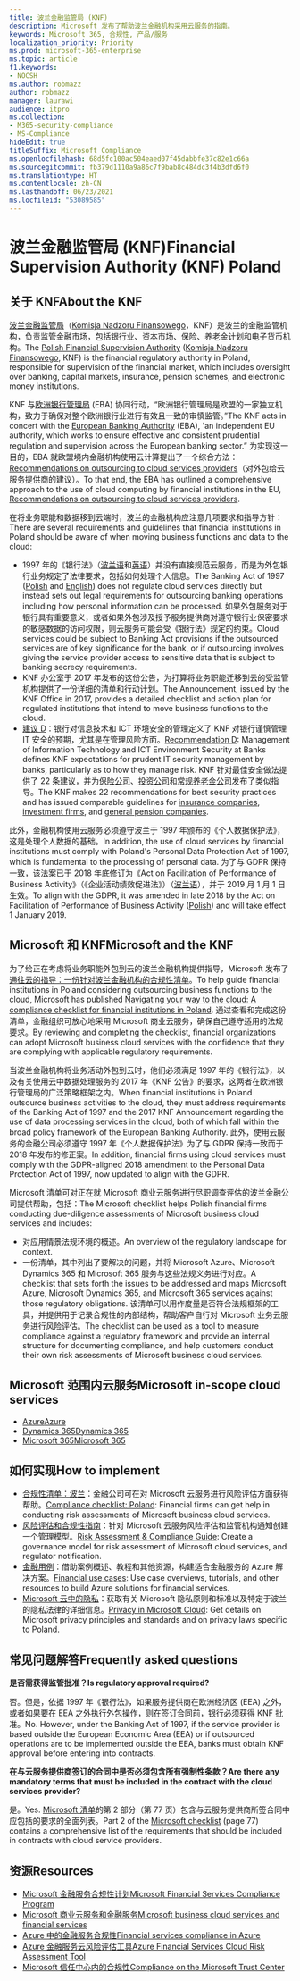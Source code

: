 ```yaml
---
title: 波兰金融监管局 (KNF)
description: Microsoft 发布了帮助波兰金融机构采用云服务的指南。
keywords: Microsoft 365, 合规性, 产品/服务
localization_priority: Priority
ms.prod: microsoft-365-enterprise
ms.topic: article
f1.keywords:
- NOCSH
ms.author: robmazz
author: robmazz
manager: laurawi
audience: itpro
ms.collection:
- M365-security-compliance
- MS-Compliance
hideEdit: true
titleSuffix: Microsoft Compliance
ms.openlocfilehash: 68d5fc100ac504eaed07f45dabbfe37c82e1c66a
ms.sourcegitcommit: fb379d1110a9a86c7f9bab8c484dc3f4b3dfd6f0
ms.translationtype: HT
ms.contentlocale: zh-CN
ms.lasthandoff: 06/23/2021
ms.locfileid: "53089585"
---
```

# <a name="financial-supervision-authority-knf-poland"></a><span data-ttu-id="b65a8-104">波兰金融监管局 (KNF)</span><span class="sxs-lookup"><span data-stu-id="b65a8-104">Financial Supervision Authority (KNF) Poland</span></span>

## <a name="about-the-knf"></a><span data-ttu-id="b65a8-105">关于 KNF</span><span class="sxs-lookup"><span data-stu-id="b65a8-105">About the KNF</span></span>

<span data-ttu-id="b65a8-106">[波兰金融监管局](https://www.knf.gov.pl/en/)（[Komisja Nadzoru Finansowego](https://www.knf.gov.pl/)，KNF）是波兰的金融监管机构，负责监管金融市场，包括银行业、资本市场、保险、养老金计划和电子货币机构。</span><span class="sxs-lookup"><span data-stu-id="b65a8-106">The [Polish Financial Supervision Authority](https://www.knf.gov.pl/en/) ([Komisja Nadzoru Finansowego](https://www.knf.gov.pl/), KNF) is the financial regulatory authority in Poland, responsible for supervision of the financial market, which includes oversight over banking, capital markets, insurance, pension schemes, and electronic money institutions.</span></span>

<span data-ttu-id="b65a8-107">KNF 与[欧洲银行管理局](https://eba.europa.eu/about-us) (EBA) 协同行动，“欧洲银行管理局是欧盟的一家独立机构，致力于确保对整个欧洲银行业进行有效且一致的审慎监管。”</span><span class="sxs-lookup"><span data-stu-id="b65a8-107">The KNF acts in concert with the [European Banking Authority](https://eba.europa.eu/about-us) (EBA), 'an independent EU authority, which works to ensure effective and consistent prudential regulation and supervision across the European banking sector.”</span></span> <span data-ttu-id="b65a8-108">为实现这一目的，EBA 就欧盟境内金融机构使用云计算提出了一个综合方法：[Recommendations on outsourcing to cloud services providers](https://eba.europa.eu/documents/10180/2170121/Final+draft+Recommendations+on+Cloud+Outsourcing+%28EBA-Rec-2017-03%29.pdf/5fa5cdde-3219-4e95-946d-0c0d05494362)（对外包给云服务提供商的建议）。</span><span class="sxs-lookup"><span data-stu-id="b65a8-108">To that end, the EBA has outlined a comprehensive approach to the use of cloud computing by financial institutions in the EU, [Recommendations on outsourcing to cloud services providers](https://eba.europa.eu/documents/10180/2170121/Final+draft+Recommendations+on+Cloud+Outsourcing+%28EBA-Rec-2017-03%29.pdf/5fa5cdde-3219-4e95-946d-0c0d05494362).</span></span>

<span data-ttu-id="b65a8-109">在将业务职能和数据移到云端时，波兰的金融机构应注意几项要求和指导方针：</span><span class="sxs-lookup"><span data-stu-id="b65a8-109">There are several requirements and guidelines that financial institutions in Poland should be aware of when moving business functions and data to the cloud:</span></span>

- <span data-ttu-id="b65a8-110">1997 年的《银行法》（[波兰语](https://www.nbp.pl/akty_prawne/ustawa_o_nbp/ustawa_o_nbp.pdf)和[英语](https://www.nbp.pl/en/aktyprawne/thebankingact.pdf)）并没有直接规范云服务，而是为外包银行业务规定了法律要求，包括如何处理个人信息。</span><span class="sxs-lookup"><span data-stu-id="b65a8-110">The Banking Act of 1997 ([Polish](https://www.nbp.pl/akty_prawne/ustawa_o_nbp/ustawa_o_nbp.pdf) and [English](https://www.nbp.pl/en/aktyprawne/thebankingact.pdf)) does not regulate cloud services directly but instead sets out legal requirements for outsourcing banking operations including how personal information can be processed.</span></span> <span data-ttu-id="b65a8-111">如果外包服务对于银行具有重要意义，或者如果外包涉及授予服务提供商对遵守银行业保密要求的敏感数据的访问权限，则云服务可能会受《银行法》规定的约束。</span><span class="sxs-lookup"><span data-stu-id="b65a8-111">Cloud services could be subject to Banking Act provisions if the outsourced services are of key significance for the bank, or if outsourcing involves giving the service provider access to sensitive data that is subject to banking secrecy requirements.</span></span>
- <span data-ttu-id="b65a8-112">KNF 办公室于 2017 年发布的这份公告，为打算将业务职能迁移到云的受监管机构提供了一份详细的清单和行动计划。</span><span class="sxs-lookup"><span data-stu-id="b65a8-112">The Announcement, issued by the KNF Office in 2017, provides a detailed checklist and action plan for regulated institutions that intend to move business functions to the cloud.</span></span>
- <span data-ttu-id="b65a8-113">[建议 D](https://www.knf.gov.pl/knf/en/komponenty/img/Recommendation_D_44255.pdf)：银行对信息技术和 ICT 环境安全的管理定义了 KNF 对银行谨慎管理 IT 安全的预期，尤其是在管理风险方面。</span><span class="sxs-lookup"><span data-stu-id="b65a8-113">[Recommendation D](https://www.knf.gov.pl/knf/en/komponenty/img/Recommendation_D_44255.pdf): Management of Information Technology and ICT Environment Security at Banks defines KNF expectations for prudent IT security management by banks, particularly as to how they manage risk.</span></span> <span data-ttu-id="b65a8-114">KNF 针对最佳安全做法提供了 22 条建议，并为[保险公司](https://www.knf.gov.pl/knf/en/komponenty/img/knf_136041_KNF_IT_Guidelines_for_Insurance_41850.pdf)、[投资公司](https://www.knf.gov.pl/knf/en/komponenty/img/knf_158416_Wytyczne_IT_firmy_inwestycyjne_eng_47464.pdf)和[常规养老金公司](https://www.knf.gov.pl/knf/en/komponenty/img/knf_136042_KNF_IT_Guidelines_for_Pensions_41851.pdf)发布了类似指导。</span><span class="sxs-lookup"><span data-stu-id="b65a8-114">The KNF makes 22 recommendations for best security practices and has issued comparable guidelines for [insurance companies](https://www.knf.gov.pl/knf/en/komponenty/img/knf_136041_KNF_IT_Guidelines_for_Insurance_41850.pdf), [investment firms](https://www.knf.gov.pl/knf/en/komponenty/img/knf_158416_Wytyczne_IT_firmy_inwestycyjne_eng_47464.pdf), and [general pension companies](https://www.knf.gov.pl/knf/en/komponenty/img/knf_136042_KNF_IT_Guidelines_for_Pensions_41851.pdf).</span></span>

<span data-ttu-id="b65a8-115">此外，金融机构使用云服务必须遵守波兰于 1997 年颁布的《个人数据保护法》，这是处理个人数据的基础。</span><span class="sxs-lookup"><span data-stu-id="b65a8-115">In addition, the use of cloud services by financial institutions must comply with Poland's Personal Data Protection Act of 1997, which is fundamental to the processing of personal data.</span></span> <span data-ttu-id="b65a8-116">为了与 GDPR 保持一致，该法案已于 2018 年底修订为《Act on Facilitation of Performance of Business Activity》（《企业活动绩效促进法》）（[波兰语](https://orka.sejm.gov.pl/proc7.nsf/ustawy/2606_u.htm)），并于 2019 月 1 月 1 日生效。</span><span class="sxs-lookup"><span data-stu-id="b65a8-116">To align with the GDPR, it was amended in late 2018 by the Act on Facilitation of Performance of Business Activity ([Polish](https://orka.sejm.gov.pl/proc7.nsf/ustawy/2606_u.htm)) and will take effect 1 January 2019.</span></span>

## <a name="microsoft-and-the-knf"></a><span data-ttu-id="b65a8-117">Microsoft 和 KNF</span><span class="sxs-lookup"><span data-stu-id="b65a8-117">Microsoft and the KNF</span></span>

<span data-ttu-id="b65a8-118">为了给正在考虑将业务职能外包到云的波兰金融机构提供指导，Microsoft 发布了[通往云的指导：一份针对波兰金融机构的合规性清单](https://aka.ms/FinServ-Guide-Poland)。</span><span class="sxs-lookup"><span data-stu-id="b65a8-118">To help guide financial institutions in Poland considering outsourcing business functions to the cloud, Microsoft has published [Navigating your way to the cloud: A compliance checklist for financial institutions in Poland](https://aka.ms/FinServ-Guide-Poland).</span></span> <span data-ttu-id="b65a8-119">通过查看和完成这份清单，金融组织可放心地采用 Microsoft 商业云服务，确保自己遵守适用的法规要求。</span><span class="sxs-lookup"><span data-stu-id="b65a8-119">By reviewing and completing the checklist, financial organizations can adopt Microsoft business cloud services with the confidence that they are complying with applicable regulatory requirements.</span></span>

<span data-ttu-id="b65a8-120">当波兰金融机构将业务活动外包到云时，他们必须满足 1997 年的《银行法》，以及有关使用云中数据处理服务的 2017 年《KNF 公告》的要求，这两者在欧洲银行管理局的广泛策略框架之内。</span><span class="sxs-lookup"><span data-stu-id="b65a8-120">When financial institutions in Poland outsource business activities to the cloud, they must address requirements of the Banking Act of 1997 and the 2017 KNF Announcement regarding the use of data processing services in the cloud, both of which fall within the broad policy framework of the European Banking Authority.</span></span> <span data-ttu-id="b65a8-121">此外，使用云服务的金融公司必须遵守 1997 年《个人数据保护法》为了与 GDPR 保持一致而于 2018 年发布的修正案。</span><span class="sxs-lookup"><span data-stu-id="b65a8-121">In addition, financial firms using cloud services must comply with the GDPR-aligned 2018 amendment to the Personal Data Protection Act of 1997, now updated to align with the GDPR.</span></span>

<span data-ttu-id="b65a8-122">Microsoft 清单可对正在就 Microsoft 商业云服务进行尽职调查评估的波兰金融公司提供帮助，包括：</span><span class="sxs-lookup"><span data-stu-id="b65a8-122">The Microsoft checklist helps Polish financial firms conducting due-diligence assessments of Microsoft business cloud services and includes:</span></span>

- <span data-ttu-id="b65a8-123">对应用情景法规环境的概述。</span><span class="sxs-lookup"><span data-stu-id="b65a8-123">An overview of the regulatory landscape for context.</span></span>
- <span data-ttu-id="b65a8-124">一份清单，其中列出了要解决的问题，并将 Microsoft Azure、Microsoft Dynamics 365 和 Microsoft 365 服务与这些法规义务进行对应。</span><span class="sxs-lookup"><span data-stu-id="b65a8-124">A checklist that sets forth the issues to be addressed and maps Microsoft Azure, Microsoft Dynamics 365, and Microsoft 365 services against those regulatory obligations.</span></span> <span data-ttu-id="b65a8-125">该清单可以用作度量是否符合法规框架的工具，并提供用于记录合规性的内部结构，帮助客户自行对 Microsoft 业务云服务进行风险评估。</span><span class="sxs-lookup"><span data-stu-id="b65a8-125">The checklist can be used as a tool to measure compliance against a regulatory framework and provide an internal structure for documenting compliance, and help customers conduct their own risk assessments of Microsoft business cloud services.</span></span>

## <a name="microsoft-in-scope-cloud-services"></a><span data-ttu-id="b65a8-126">Microsoft 范围内云服务</span><span class="sxs-lookup"><span data-stu-id="b65a8-126">Microsoft in-scope cloud services</span></span>

- [<span data-ttu-id="b65a8-127">Azure</span><span class="sxs-lookup"><span data-stu-id="b65a8-127">Azure</span></span>](https://aka.ms/AzureCompliance)
- [<span data-ttu-id="b65a8-128">Dynamics 365</span><span class="sxs-lookup"><span data-stu-id="b65a8-128">Dynamics 365</span></span>](https://aka.ms/d365-compliance-list)
- [<span data-ttu-id="b65a8-129">Microsoft 365</span><span class="sxs-lookup"><span data-stu-id="b65a8-129">Microsoft 365</span></span>](https://aka.ms/o365-compliance-framework)

## <a name="how-to-implement"></a><span data-ttu-id="b65a8-130">如何实现</span><span class="sxs-lookup"><span data-stu-id="b65a8-130">How to implement</span></span>

- <span data-ttu-id="b65a8-131">[合规性清单：波兰](https://aka.ms/FinServ-Guide-Poland)：金融公司可在对 Microsoft 云服务进行风险评估方面获得帮助。</span><span class="sxs-lookup"><span data-stu-id="b65a8-131">[Compliance checklist: Poland](https://aka.ms/FinServ-Guide-Poland): Financial firms can get help in conducting risk assessments of Microsoft business cloud services.</span></span>
- <span data-ttu-id="b65a8-132">[风险评估和合规性指南](https://aka.ms/RiskGovernanceGuide)：针对 Microsoft 云服务风险评估和监管机构通知创建一个管理模型。</span><span class="sxs-lookup"><span data-stu-id="b65a8-132">[Risk Assessment & Compliance Guide](https://aka.ms/RiskGovernanceGuide): Create a governance model for risk assessment of Microsoft cloud services, and regulator notification.</span></span>
- <span data-ttu-id="b65a8-133">[金融用例](/azure/industry/financial/)：借助案例概述、教程和其他资源，构建适合金融服务的 Azure 解决方案。</span><span class="sxs-lookup"><span data-stu-id="b65a8-133">[Financial use cases](/azure/industry/financial/): Use case overviews, tutorials, and other resources to build Azure solutions for financial services.</span></span>
- <span data-ttu-id="b65a8-134">[Microsoft 云中的隐私](https://aka.ms/MCSPrivacy)：获取有关 Microsoft 隐私原则和标准以及特定于波兰的隐私法律的详细信息。</span><span class="sxs-lookup"><span data-stu-id="b65a8-134">[Privacy in Microsoft Cloud](https://aka.ms/MCSPrivacy): Get details on Microsoft privacy principles and standards and on privacy laws specific to Poland.</span></span>

## <a name="frequently-asked-questions"></a><span data-ttu-id="b65a8-135">常见问题解答</span><span class="sxs-lookup"><span data-stu-id="b65a8-135">Frequently asked questions</span></span>

<span data-ttu-id="b65a8-136">**是否需获得监管批准？**</span><span class="sxs-lookup"><span data-stu-id="b65a8-136">**Is regulatory approval required?**</span></span>

<span data-ttu-id="b65a8-p108">否。但是，依据 1997 年《银行法》，如果服务提供商在欧洲经济区 (EEA) 之外，或者如果要在 EEA 之外执行外包操作，则在签订合同前，银行必须获得 KNF 批准。</span><span class="sxs-lookup"><span data-stu-id="b65a8-p108">No. However, under the Banking Act of 1997, if the service provider is based outside the European Economic Area (EEA) or if outsourced operations are to be implemented outside the EEA, banks must obtain KNF approval before entering into contracts.</span></span>

<span data-ttu-id="b65a8-139">**在与云服务提供商签订的合同中是否必须包含所有强制性条款？**</span><span class="sxs-lookup"><span data-stu-id="b65a8-139">**Are there any mandatory terms that must be included in the contract with the cloud services provider?**</span></span>

<span data-ttu-id="b65a8-140">是。</span><span class="sxs-lookup"><span data-stu-id="b65a8-140">Yes.</span></span> <span data-ttu-id="b65a8-141">[Microsoft 清单](https://aka.ms/FinServ-Guide-Poland)的第 2 部分（第 77 页）包含与云服务提供商所签合同中应包括的要求的全面列表。</span><span class="sxs-lookup"><span data-stu-id="b65a8-141">Part 2 of the [Microsoft checklist](https://aka.ms/FinServ-Guide-Poland) (page 77) contains a comprehensive list of the requirements that should be included in contracts with cloud service providers.</span></span>

## <a name="resources"></a><span data-ttu-id="b65a8-142">资源</span><span class="sxs-lookup"><span data-stu-id="b65a8-142">Resources</span></span>

- [<span data-ttu-id="b65a8-143">Microsoft 金融服务合规性计划</span><span class="sxs-lookup"><span data-stu-id="b65a8-143">Microsoft Financial Services Compliance Program</span></span>](https://aka.ms/FSCP-Print)
- [<span data-ttu-id="b65a8-144">Microsoft 商业云服务和金融服务</span><span class="sxs-lookup"><span data-stu-id="b65a8-144">Microsoft business cloud services and financial services</span></span>](https://www.microsoft.com/trustcenter/cloudservices/financialservices)
- [<span data-ttu-id="b65a8-145">Azure 中的金融服务合规性</span><span class="sxs-lookup"><span data-stu-id="b65a8-145">Financial services compliance in Azure</span></span>](https://azure.microsoft.com/resources/videos/azurecon-2015-financial-services-compliance-in-azure/)
- [<span data-ttu-id="b65a8-146">Azure 金融服务云风险评估工具</span><span class="sxs-lookup"><span data-stu-id="b65a8-146">Azure Financial Services Cloud Risk Assessment Tool</span></span>](https://servicetrust.microsoft.com/ViewPage/FFIECBlueprint?command=Download&downloadType=Document&downloadId=079a1973-711a-428f-9312-9ddd290cff7b&docTab=c726d5c0-2d1e-11e8-a485-57140ec19669_PaaS)
- [<span data-ttu-id="b65a8-147">Microsoft 信任中心内的合规性</span><span class="sxs-lookup"><span data-stu-id="b65a8-147">Compliance on the Microsoft Trust Center</span></span>](https://www.microsoft.com/trust-center/compliance/compliance-overview)
